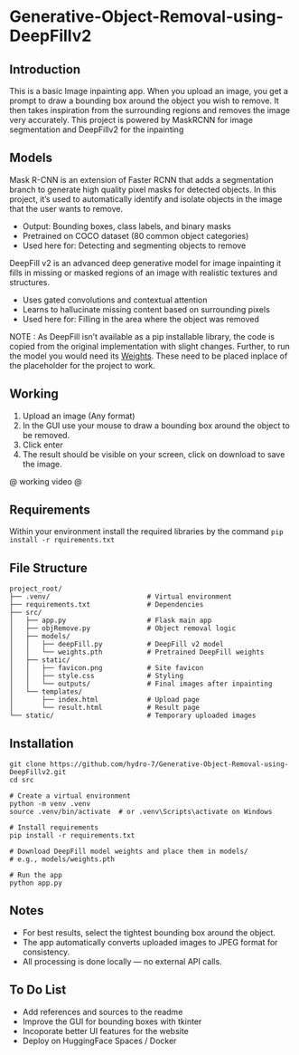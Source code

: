 # Generative-Object-Removal-using-DeepFillv2

## **Introduction**
This is a basic Image inpainting app. When you upload an image, you get a prompt to draw a bounding box around the object you wish to remove. It then takes inspiration from the surrounding regions and removes the image very accurately. This project is powered by MaskRCNN for image segmentation and DeepFillv2 for the inpainting

## **Models**

Mask R-CNN is an extension of Faster RCNN that adds a segmentation branch to generate high quality pixel masks for detected objects. In this project, it’s used to automatically identify and isolate objects in the image that the user wants to remove.
- Output: Bounding boxes, class labels, and binary masks
- Pretrained on COCO dataset (80 common object categories)
- Used here for: Detecting and segmenting objects to remove

DeepFill v2 is an advanced deep generative model for image inpainting it fills in missing or masked regions of an image with realistic textures and structures.
- Uses gated convolutions and contextual attention
- Learns to hallucinate missing content based on surrounding pixels
- Used here for: Filling in the area where the object was removed

NOTE : As DeepFill isn’t available as a pip installable library, the code is copied from the original implementation with slight changes. Further, to run the model you would need its [Weights](https://drive.usercontent.google.com/download?id=1L63oBNVgz7xSb_3hGbUdkYW1IuRgMkCa&export=download&authuser=0). These need to be placed inplace of the placeholder for the project to work.

## **Working**

1) Upload an image (Any format)
2) In the GUI use your mouse to draw a bounding box around the object to be removed.
3) Click enter
4) The result should be visible on your screen, click on download to save the image.

@ working video @

## **Requirements**
Within your environment install the required libraries by the command  ```pip install -r rquirements.txt```

## **File Structure**

```
project_root/
├── .venv/                        # Virtual environment
├── requirements.txt              # Dependencies
├── src/
│   ├── app.py                    # Flask main app
│   ├── objRemove.py              # Object removal logic
│   ├── models/
│   │   ├── deepFill.py           # DeepFill v2 model
│   │   └── weights.pth           # Pretrained DeepFill weights
│   ├── static/
│   │   ├── favicon.png           # Site favicon
│   │   ├── style.css             # Styling
│   │   └── outputs/              # Final images after inpainting
│   └── templates/
│       ├── index.html            # Upload page
│       └── result.html           # Result page
└── static/                       # Temporary uploaded images
```

## **Installation**

```
git clone https://github.com/hydro-7/Generative-Object-Removal-using-DeepFillv2.git
cd src

# Create a virtual environment
python -m venv .venv
source .venv/bin/activate  # or .venv\Scripts\activate on Windows

# Install requirements
pip install -r requirements.txt

# Download DeepFill model weights and place them in models/
# e.g., models/weights.pth

# Run the app
python app.py
```

## **Notes**

- For best results, select the tightest bounding box around the object.
- The app automatically converts uploaded images to JPEG format for consistency.
- All processing is done locally — no external API calls.


## **To Do List**
- Add references and sources to the readme
- Improve the GUI for bounding boxes with tkinter
- Incoporate better UI features for the website
- Deploy on HuggingFace Spaces / Docker
